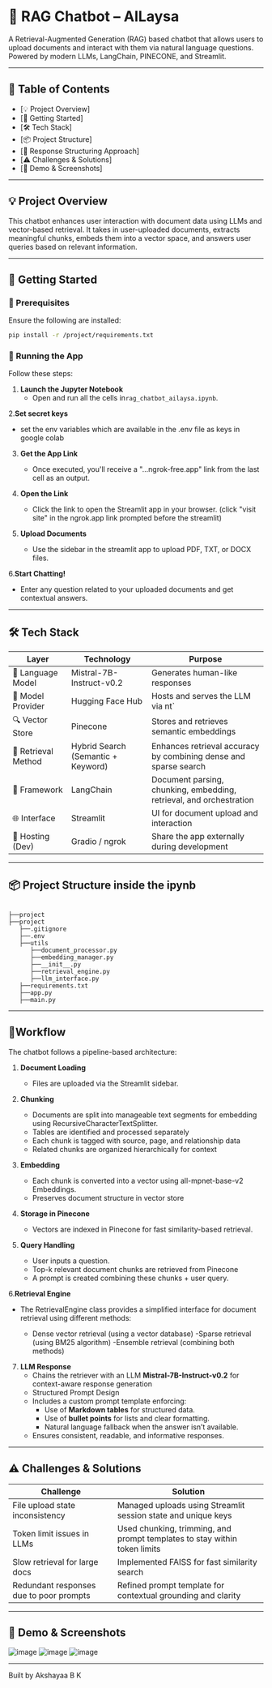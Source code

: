 # 🤖 RAG Chatbot – AILaysa

A Retrieval-Augmented Generation (RAG) based chatbot that allows users to upload documents and interact with them via natural language questions. Powered by modern LLMs, LangChain, PINECONE, and Streamlit.

---

## 📌 Table of Contents
- [💡 Project Overview]
- [🚀 Getting Started]
- [🛠️ Tech Stack]
- [📦 Project Structure]
- [🧩 Response Structuring Approach]
- [⚠️ Challenges & Solutions]
- [📸 Demo & Screenshots]
  

---

## 💡 Project Overview

This chatbot enhances user interaction with document data using LLMs and vector-based retrieval. It takes in user-uploaded documents, extracts meaningful chunks, embeds them into a vector space, and answers user queries based on relevant information.

---

## 🚀 Getting Started

### 🔧 Prerequisites

Ensure the following are installed:
```bash
pip install -r /project/requirements.txt
```

### 📂 Running the App

Follow these steps:

1. **Launch the Jupyter Notebook**
   - Open and run all the cells in`rag_chatbot_ailaysa.ipynb`.

2.**Set secret keys**
  - set the env variables which are available in the .env file as keys in google colab

3. **Get the App Link**
   - Once executed, you'll receive a "...ngrok-free.app"  link from the last cell as an output.

4. **Open the Link**
   - Click the link to open the Streamlit app in your browser. (click "visit site" in the ngrok.app link prompted before the streamlit)

5. **Upload Documents**
   - Use the sidebar in the streamlit app to upload PDF, TXT, or DOCX files.

6.**Start Chatting!**
   - Enter any question related to your uploaded documents and get contextual answers.

---

## 🛠️ Tech Stack

| Layer                | Technology                    | Purpose                                                                 |
|---------------------|-------------------------------|-------------------------------------------------------------------------|
| 💬 Language Model    | Mistral-7B-Instruct-v0.2       | Generates human-like responses                                          |
| 🤗 Model Provider    | Hugging Face Hub               | Hosts and serves the LLM via nt`                     |
| 🔍 Vector Store       | Pinecone                        | Stores and retrieves semantic embeddings                                |
| 🧠 Retrieval Method   | Hybrid Search (Semantic + Keyword) | Enhances retrieval accuracy by combining dense and sparse search        |
| 🧱 Framework          | LangChain                       | Document parsing, chunking, embedding, retrieval, and orchestration     |
| 🌐 Interface          | Streamlit                       | UI for document upload and interaction                                  |
| 🌉 Hosting (Dev)      | Gradio / ngrok                  | Share the app externally during development                             |

---

## 📦 Project Structure inside the ipynb

```

├──project
├──project
   ├──.gitignore
   ├──.env
   ├──utils
      ├──document_processor.py
      ├──embedding_manager.py
      ├──__init__.py
      ├──retrieval_engine.py
      ├──llm_interface.py
   ├──requirements.txt
   ├──app.py
   ├──main.py                      
```

---

## 🧩Workflow

The chatbot follows a pipeline-based architecture:

1. **Document Loading**
   - Files are uploaded via the Streamlit sidebar.

2. **Chunking**
   - Documents are split into manageable text segments for embedding using RecursiveCharacterTextSplitter.
   - Tables are identified and processed separately
   -  Each chunk is tagged with source, page, and relationship data
   -  Related chunks are organized hierarchically for context

3. **Embedding**
   - Each chunk is converted into a vector using all-mpnet-base-v2 Embeddings.
   - Preserves document structure in vector store

4. **Storage in Pinecone**
   - Vectors are indexed in Pinecone for fast similarity-based retrieval.

5. **Query Handling**
   - User inputs a question.
   - Top-k relevant document chunks are retrieved from Pinecone
   - A prompt is created combining these chunks + user query.

6.**Retrieval Engine**
   - The RetrievalEngine class provides a simplified interface for document retrieval using    different methods:

      - Dense vector retrieval (using a vector database)
      -Sparse retrieval (using BM25 algorithm)
      -Ensemble retrieval (combining both methods)

7. **LLM Response**
   - Chains the retriever with an LLM **Mistral-7B-Instruct-v0.2** for context-aware response generation
   -  Structured Prompt Design
   - Includes a custom prompt template enforcing:
     - Use of **Markdown tables** for structured data.
     - Use of **bullet points** for lists and clear formatting.
     - Natural language fallback when the answer isn’t available.
   - Ensures consistent, readable, and informative responses.

---


## ⚠️ Challenges & Solutions

| Challenge | Solution |
|-----------|----------|
| File upload state inconsistency | Managed uploads using Streamlit session state and unique keys |
| Token limit issues in LLMs | Used chunking, trimming, and prompt templates to stay within token limits |
| Slow retrieval for large docs | Implemented FAISS for fast similarity search |
| Redundant responses due to poor prompts | Refined prompt template for contextual grounding and clarity |

---

## 📸 Demo & Screenshots

![image](https://github.com/user-attachments/assets/752fc6c6-b3a7-419c-ad1c-b35c6fed5bd7)
![image](https://github.com/user-attachments/assets/8282c801-bf20-4a06-9d1e-710fd32eb9d7)
![image](https://github.com/user-attachments/assets/8561444c-67e3-4e4e-bf8d-21274a4e85d1)



---


Built by Akshayaa B K 
